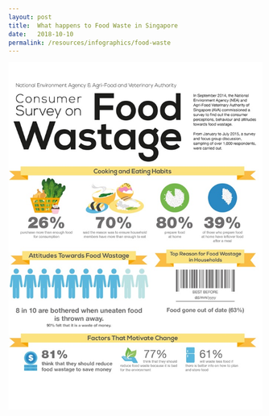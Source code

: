 ```yaml
---
layout: post
title:  What happens to Food Waste in Singapore
date:   2018-10-10
permalink: /resources/infographics/food-waste
---
```


![food waste infographic](/images/food-waste-infographic.jpg)
